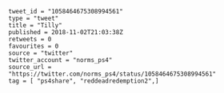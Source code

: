 ```
tweet_id = "1058464675308994561"
type = "tweet"
title = "Tilly"
published = 2018-11-02T21:03:38Z
retweets = 0
favourites = 0
source = "twitter"
twitter_account = "norms_ps4"
source_url = "https://twitter.com/norms_ps4/status/1058464675308994561"
tag = [ "ps4share", "reddeadredemption2",]
```

<p class='image'><img src='https://mnf.m17s.net/2018/11/02/DrBsAxnWkAEQ6eE.jpg' alt=''></p>

